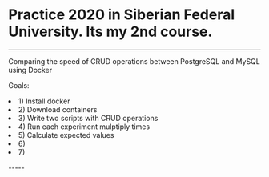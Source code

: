 # Practice 2020 in Siberian Federal University. Its my 2nd course.

-----

Comparing the speed of CRUD operations between PostgreSQL and MySQL using Docker

<p>Goals:
<li>1) Install docker</li>
<li>2) Download containers</li>
<li>3) Write two scripts with CRUD operations</li>
<li>4) Run each experiment mulptiply times</li>
<li>5) Calculate expected values</li>
<li>6)</li>
<li>7)</li>
</p>
-----
